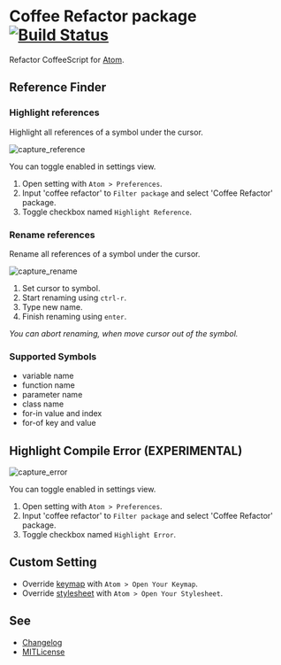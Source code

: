 # Coffee Refactor package [![Build Status](https://travis-ci.org/minodisk/coffee-refactor.svg?branch=master)](https://travis-ci.org/minodisk/coffee-refactor)

Refactor CoffeeScript for [Atom](https://atom.io/).

## Reference Finder

### Highlight references

Highlight all references of a symbol under the cursor.

![capture_reference](https://cloud.githubusercontent.com/assets/514164/2929355/b4fe6d30-d788-11e3-88c3-e65c0046d3fc.gif)

You can toggle enabled in settings view.

1. Open setting with `Atom > Preferences`.
2. Input 'coffee refactor' to `Filter package` and select 'Coffee Refactor' package.
3. Toggle checkbox named `Highlight Reference`.

### Rename references

Rename all references of a symbol under the cursor.

![capture_rename](https://cloud.githubusercontent.com/assets/514164/2929354/b4e848d4-d788-11e3-99c2-620f406d5e6f.gif)

1. Set cursor to symbol.
2. Start renaming using `ctrl-r`.
3. Type new name.
4. Finish renaming using `enter`.

*You can abort renaming, when move cursor out of the symbol.*

### Supported Symbols

* variable name
* function name
* parameter name
* class name
* for-in value and index
* for-of key and value

## Highlight Compile Error (EXPERIMENTAL)

![capture_error](https://cloud.githubusercontent.com/assets/514164/2936037/568a47d8-d841-11e3-84d4-76ba1a8f69b6.gif)

You can toggle enabled in settings view.

1. Open setting with `Atom > Preferences`.
2. Input 'coffee refactor' to `Filter package` and select 'Coffee Refactor' package.
3. Toggle checkbox named `Highlight Error`.

## Custom Setting

* Override [keymap](kaymaps/coffee-refactor.cson) with `Atom > Open Your Keymap`.
* Override [stylesheet](stylesheets/coffee-refactor.less) with `Atom > Open Your Stylesheet`.

## See

* [Changelog](CHANGELOG.md)
* [MITLicense](LICENSE.md)
